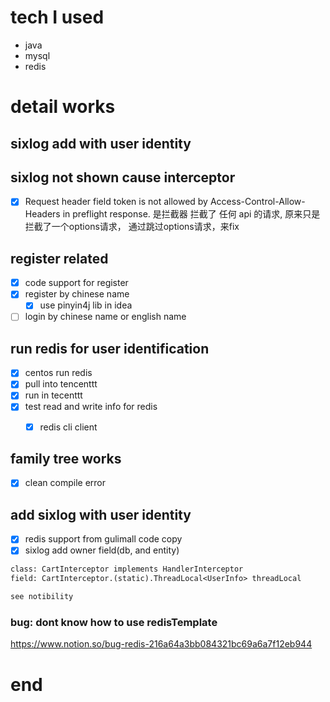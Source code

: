 # tech I used

- java
- mysql
- redis

# detail works

## sixlog add with user identity

## sixlog not shown cause interceptor

- [x]  Request header field token is not allowed by Access-Control-Allow-Headers in preflight response.
是拦截器 拦截了 任何 api 的请求, 原来只是拦截了一个options请求， 通过跳过options请求，来fix

## register related

- [x] code support for register
- [x] register  by chinese name
    - [x] use pinyin4j lib in idea
- [ ] login by chinese name or english name 

## run redis for user identification

- [x] centos run redis
- [x] pull into tencenttt
- [x] run in tecenttt
- [x] test read and write info for redis
    - [x] redis cli client


## family tree works

- [x] clean compile error

## add sixlog with user identity
    
- [x] redis support from gulimall code copy
- [x] sixlog add owner field(db, and entity) 

```txt
class: CartInterceptor implements HandlerInterceptor
field: CartInterceptor.(static).ThreadLocal<UserInfo> threadLocal 

see notibility

```

### bug: dont know how to use redisTemplate

https://www.notion.so/bug-redis-216a64a3bb084321bc69a6a7f12eb944


# end